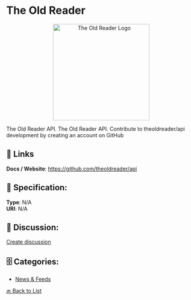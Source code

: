 # The Old Reader
<p align="center">
    <img width="256" src="https://raw.githubusercontent.com/apis-list/apis-list/main/apis/the-old-reader/logo_256x256.png" alt="The Old Reader Logo"/>
</p>

The Old Reader API. The Old Reader API.  Contribute to theoldreader/api development by creating an account on GitHub

##  🔗 Links
**Docs / Website**: https://github.com/theoldreader/api

## 🧬 Specification:
**Type**: N/A  
**URI**: N/A

## 💬 Discussion:
[Create discussion](https://github.com/apis-list/apis-list/discussions/new)

## 🗄️ Categories:
- [News & Feeds](https://github.com/apis-list/apis-list#news--feeds)




[🔙 Back to List](https://github.com/apis-list/apis-list)
